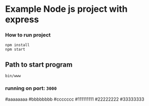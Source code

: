 # Example Node js project with express

### How to run project
```
npm install
npm start
```

## Path to start program 
```
bin/www
```
### running on port: `3000`
#aaaaaaaa
#bbbbbbbb
#ccccccc
#111111111
#22222222
#33333333